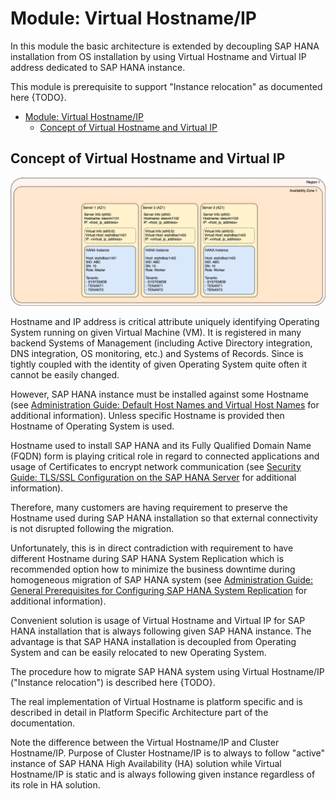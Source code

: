 # Module: Virtual Hostname/IP

In this module the basic architecture is extended by decoupling SAP HANA installation from OS installation by using Virtual Hostname and Virtual IP address dedicated to SAP HANA instance.

This module is prerequisite to support "Instance relocation" as documented here {TODO}.

<!-- TOC -->

- [Module: Virtual Hostname/IP](#module-virtual-hostnameip)
  - [Concept of Virtual Hostname and Virtual IP](#concept-of-virtual-hostname-and-virtual-ip)

<!-- /TOC -->

## Concept of Virtual Hostname and Virtual IP

![Virtual Hostname and Virtual IP](../../images/arch-virtual-hostnames.png)

Hostname and IP address is critical attribute uniquely identifying Operating System running on given Virtual Machine (VM). It is registered in many backend Systems of Management (including Active Directory integration, DNS integration, OS monitoring, etc.) and Systems of Records. Since is tightly coupled with the identity of given Operating System quite often it cannot be easily changed.

However, SAP HANA instance must be installed against some Hostname (see [Administration Guide: Default Host Names and Virtual Host Names](https://help.sap.com/viewer/6b94445c94ae495c83a19646e7c3fd56/2.0.04/en-US/aa7e697ccf214852a283a75126c34370.html) for additional information). Unless specific Hostname is provided then Hostname of Operating System is used.

Hostname used to install SAP HANA and its Fully Qualified Domain Name (FQDN) form is playing critical role in regard to connected applications and usage of Certificates to encrypt network communication (see [Security Guide: TLS/SSL Configuration on the SAP HANA Server](https://help.sap.com/viewer/b3ee5778bc2e4a089d3299b82ec762a7/2.0.04/en-US/de15ffb1bb5710148386ffdfd857482a.html) for additional information).

Therefore, many customers are having requirement to preserve the Hostname used during SAP HANA installation so that external connectivity is not disrupted following the migration.

Unfortunately, this is in direct contradiction with requirement to have different Hostname during SAP HANA System Replication which is recommended option how to minimize the business downtime during homogeneous migration of SAP HANA system (see [Administration Guide: General Prerequisites for Configuring SAP HANA System Replication](https://help.sap.com/viewer/6b94445c94ae495c83a19646e7c3fd56/2.0.04/en-US/86267e1ed56940bb8e4a45557cee0e43.html) for additional information).

Convenient solution is usage of Virtual Hostname and Virtual IP for SAP HANA installation that is always following given SAP HANA instance. The advantage is that SAP HANA installation is decoupled from Operating System and can be easily relocated to new Operating System.

The procedure how to migrate SAP HANA system using Virtual Hostname/IP ("Instance relocation") is described here {TODO}.

The real implementation of Virtual Hostname is platform specific and is described in detail in Platform Specific Architecture part of the documentation.

Note the difference between the Virtual Hostname/IP and Cluster Hostname/IP. Purpose of Cluster Hostname/IP is to always to follow "active" instance of SAP HANA High Availability (HA) solution while Virtual Hostname/IP is static and is always following given instance regardless of its role in HA solution.
